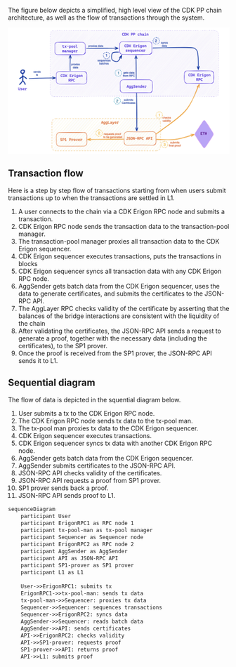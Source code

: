 The figure below depicts a simplified, high level view of the CDK PP chain architecture, as well as the flow of transactions through the system.

![Figure: CDK PP Architecture](../../img/cdk/cdk-pp-architecture-001.png)

## Transaction flow

Here is a step by step flow of transactions starting from when users submit transactions up to when the transactions are settled in L1. 

1. A user connects to the chain via a CDK Erigon RPC node and submits a transaction.
2. CDK Erigon RPC node sends the transaction data to the transaction-pool manager.
3. The transaction-pool manager proxies all transaction data to the CDK Erigon sequencer.
4. CDK Erigon sequencer executes transactions, puts the transactions in blocks
5. CDK Erigon sequencer syncs all transaction data with any CDK Erigon RPC node.
6. AggSender gets batch data from the CDK Erigon sequencer, uses the data to generate certificates, and submits the certificates to the JSON-RPC API.
7. The AggLayer RPC checks validity of the certificate by asserting that the balances of the bridge interactions are consistent with the liquidity of the chain
8. After validating the certificates, the JSON-RPC API sends a request to generate a proof, together with the necessary data (including the certificates), to the SP1 prover. 
9. Once the proof is received from the SP1 prover, the JSON-RPC API sends it to L1.  



## Sequential diagram

The flow of data is depicted in the squential diagram below. 

1. User submits a tx to the CDK Erigon RPC node.
2. The CDK Erigon RPC node sends tx data to the tx-pool man.
3. The tx-pool man proxies tx data to the CDK Erigon sequencer.
4. CDK Erigon sequencer executes transactions.
5. CDK Erigon sequencer syncs tx data with another CDK Erigon RPC node.
6. AggSender gets batch data from the CDK Erigon sequencer.
7. AggSender submits certificates to the JSON-RPC API.
8. JSON-RPC API checks validity of the certificates.
9. JSON-RPC API requests a proof from SP1 prover.
10. SP1 prover sends back a proof.
11. JSON-RPC API sends proof to L1.



```mermaid
sequenceDiagram
    participant User
    participant ErigonRPC1 as RPC node 1
    participant tx-pool-man as tx-pool manager
    participant Sequencer as Sequencer node
    participant ErigonRPC2 as RPC node 2
    participant AggSender as AggSender
    participant API as JSON-RPC API
    participant SP1-prover as SP1 prover
    participant L1 as L1

    User->>ErigonRPC1: submits tx
    ErigonRPC1->>tx-pool-man: sends tx data 
    tx-pool-man->>Sequencer: proxies tx data
    Sequencer->>Sequencer: sequences transactions
    Sequencer->>ErigonRPC2: syncs data
    AggSender->>Sequencer: reads batch data
    AggSender->>API: sends certificates
    API->>ErigonRPC2: checks validity
    API->>SP1-prover: requests proof
    SP1-prover->>API: returns proof 
    API->>L1: submits proof
```
